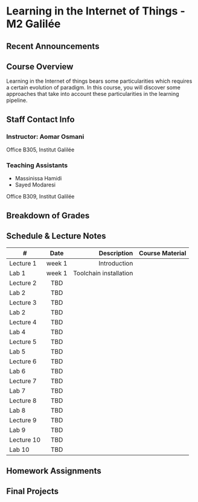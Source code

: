 # Learning in the Internet of Things - M2 Galilée

## Recent Announcements 

## Course Overview
Learning in the Internet of things bears some particularities which requires a certain evolution of paradigm.
In this course, you will discover some approaches that take into account these particularities in the learning pipeline.

## Staff Contact Info
### Instructor: Aomar Osmani
Office B305, Institut Galilée

### Teaching Assistants
* Massinissa Hamidi
* Sayed Modaresi

Office B309, Institut Galilée

## Breakdown of Grades

## Schedule & Lecture Notes
| #             | Date          | Description                                       | Course Material |
| ------------- |:-------------:| ------------:                                     |----------------:|
| Lecture 1     | week 1        | Introduction                                                  |                 |
| Lab 1         | week 1        | Toolchain installation                            |                 |
| Lecture 2     | TBD           |                                                   |                 |
| Lab 2         | TBD           |                                                   |                 |
| Lecture 3     | TBD           |                                                   |                 |
| Lab 2         | TBD           |                                                   |                 |
| Lecture 4     | TBD           |                                                   |                 |
| Lab 4         | TBD           |                                                   |                 |
| Lecture 5     | TBD           |                                                   |                 |
| Lab 5         | TBD           |                                                   |                 |
| Lecture 6     | TBD           |                                                   |                 |
| Lab 6         | TBD           |                                                   |                 |
| Lecture 7     | TBD           |                                                   |                 |
| Lab 7         | TBD           |                                                   |                 |
| Lecture 8     | TBD           |                                                   |                 |
| Lab 8         | TBD           |                                                   |                 |
| Lecture 9     | TBD           |                                                   |                 |
| Lab 9         | TBD           |                                                   |                 |
| Lecture 10    | TBD           |                                                   |                 |
| Lab 10        | TBD           |                                                   |                 |

## Homework Assignments

## Final Projects